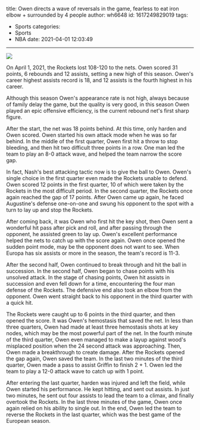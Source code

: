 title: Owen directs a wave of reversals in the game, fearless to eat iron elbow + surrounded by 4 people
author: wh6648
id: 1617249829019
tags: 
- Sports
categories: 
- Sports
- NBA
date: 2021-04-01 12:03:49
---
![](https://p9.itc.cn/images01/20210401/6f76d1f775294913ba9a012ec74f48c1.jpeg)


On April 1, 2021, the Rockets lost 108-120 to the nets. Owen scored 31 points, 6 rebounds and 12 assists, setting a new high of this season. Owen's career highest assists record is 18, and 12 assists is the fourth highest in his career.

Although this season Owen's appearance rate is not high, always because of family delay the game, but the quality is very good, in this season Owen played an epic offensive efficiency, is the current rebound net's first sharp figure.

After the start, the net was 18 points behind. At this time, only harden and Owen scored. Owen started his own attack mode when he was so far behind. In the middle of the first quarter, Owen first hit a throw to stop bleeding, and then hit two difficult three points in a row. One man led the team to play an 8-0 attack wave, and helped the team narrow the score gap.

In fact, Nash's best attacking tactic now is to give the ball to Owen. Owen's single choice in the first quarter even made the Rockets unable to defend. Owen scored 12 points in the first quarter, 10 of which were taken by the Rockets in the most difficult period. In the second quarter, the Rockets once again reached the gap of 17 points. After Owen came up again, he faced Augustine's defense one-on-one and swung his opponent to the spot with a turn to lay up and stop the Rockets.

After coming back, it was Owen who first hit the key shot, then Owen sent a wonderful hit pass after pick and roll, and after passing through the opponent, he assisted green to lay up. Owen's excellent performance helped the nets to catch up with the score again. Owen once opened the sudden point mode, may be the opponent does not want to see. When Europa has six assists or more in the season, the team's record is 11-3.

After the second half, Owen continued to break through and hit the ball in succession. In the second half, Owen began to chase points with his unsolved attack. In the stage of chasing points, Owen hit assists in succession and even fell down for a time, encountering the four man defense of the Rockets. The defensive end also took an elbow from the opponent. Owen went straight back to his opponent in the third quarter with a quick hit.

The Rockets were caught up to 6 points in the third quarter, and then opened the score. It was Owen's hemostasis that saved the net. In less than three quarters, Owen had made at least three hemostasis shots at key nodes, which may be the most powerful part of the net. In the fourth minute of the third quarter, Owen even managed to make a layup against wood's misplaced position when the 24 second attack was approaching. Then, Owen made a breakthrough to create damage. After the Rockets opened the gap again, Owen saved the team. In the last two minutes of the third quarter, Owen made a pass to assist Griffin to finish 2 + 1. Owen led the team to play a 12-0 attack wave to catch up with 1 point.

After entering the last quarter, harden was injured and left the field, while Owen started his performance. He kept hitting, and sent out assists. In just two minutes, he sent out four assists to lead the team to a climax, and finally overtook the Rockets. In the last three minutes of the game, Owen once again relied on his ability to single out. In the end, Owen led the team to reverse the Rockets in the last quarter, which was the best game of the European season.

